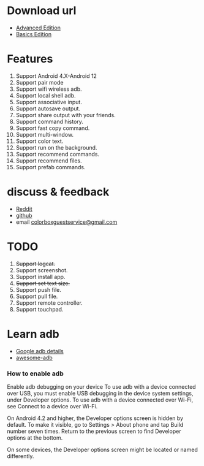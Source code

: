 # Download url
- [Advanced Edition](https://play.google.com/store/apps/details?id=com.github.superadb)
- [Basics Edition](https://play.google.com/store/apps/details?id=com.github.standardadb)

# Features
1. Support Android 4.X-Android 12
2. Support pair mode
3. Support wifi wireless adb.
4. Support local shell adb.
5. Support associative input.
6. Support autosave output.
7. Support share output with your friends.
8. Support command history. 
9. Support fast copy command. 
10. Support multi-window. 
11. Support color text.
12. Support run on the background.
13. Support recommend commands.
14. Support recommend files.
15. Support prefab commands. 

# discuss & feedback
- [Reddit](https://www.reddit.com/r/AndroidAdbClient/)
- [github](https://github.com/jarhot1992/Remote-ADB)
- email colorboxguestservice@gmail.com

# TODO
1. ~~Support logcat.~~
2. Support screenshot.
3. Support install app.
4. ~~Support set text size.~~
5. Support push file.
6. Support pull file.
7. Support remote controller.
8. Support touchpad.

# Learn adb
- [Google adb details](https://developer.android.com/studio/command-line/adb)
- [awesome-adb](https://github.com/mzlogin/awesome-adb/blob/master/README.en.md)

### How to enable adb
Enable adb debugging on your device
To use adb with a device connected over USB, you must enable USB debugging in the device system settings, under Developer options. To use adb with a device connected over Wi-Fi, see Connect to a device over Wi-Fi.

On Android 4.2 and higher, the Developer options screen is hidden by default. To make it visible, go to Settings > About phone and tap Build number seven times. Return to the previous screen to find Developer options at the bottom.

On some devices, the Developer options screen might be located or named differently.
